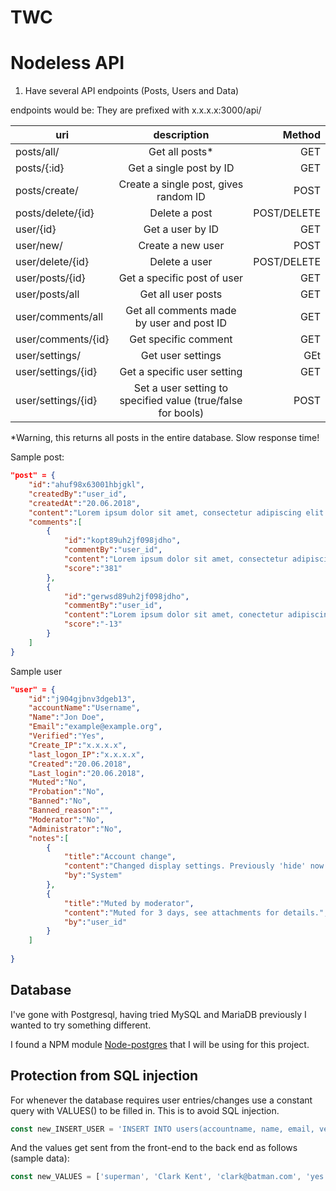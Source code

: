 # TWC
# Nodeless API

1. Have several API endpoints (Posts, Users and Data)

endpoints would be:
They are prefixed with x.x.x.x:3000/api/

|uri   |description|    Method|
|------|:----------:|---------:|
|posts/all/|Get all posts*  | GET|
|posts/{:id}|Get a single post by ID | GET|
|posts/create/|Create a single post, gives random ID| POST
|posts/delete/{id}| Delete a post | POST/DELETE|
|user/{id}| Get a user by ID | GET|
|user/new/ | Create a new user | POST|
|user/delete/{id}|Delete a user | POST/DELETE|
|user/posts/{id}| Get a specific post of user | GET|
|user/posts/all | Get all user posts | GET|
|user/comments/all | Get all comments made by user and post ID| GET
|user/comments/{id}| Get specific comment | GET
|user/settings/ | Get user settings | GEt
|user/settings/{id}| Get a specific user setting | GET
|user/settings/{id}| Set a user setting to specified value (true/false for bools) | POST

*Warning, this returns all posts in the entire database. Slow response time!

Sample post:
```json
"post" = {
    "id":"ahuf98x63001hbjgkl",
    "createdBy":"user_id",
    "createdAt":"20.06.2018",
    "content":"Lorem ipsum dolor sit amet, consectetur adipiscing elit. Vestibulum rutrum dolor ante, a vulputate ex pellentesque in. Proin tempus magna feugiat nisi iaculis, at tempus justo porta.a. Suspendisse potenti. Nullam blandit dui et sagittis laoreet. ",
    "comments":[
        {
            "id":"kopt89uh2jf098jdho",
            "commentBy":"user_id",
            "content":"Lorem ipsum dolor sit amet, consectetur adipiscing elit.",
            "score":"381"
        },
        {
            "id":"gerwsd89uh2jf098jdho",
            "commentBy":"user_id",
            "content":"Lorem ipsum dolor sit amet, conectetur adipiscing elit.",
            "score":"-13"
        }
    ]
}

```

Sample user
```json 
"user" = {
    "id":"j904gjbnv3dgeb13",
    "accountName":"Username",
    "Name":"Jon Doe",
    "Email":"example@example.org",
    "Verified":"Yes",
    "Create_IP":"x.x.x.x",
    "last_logon_IP":"x.x.x.x",
    "Created":"20.06.2018",
    "Last_login":"20.06.2018",
    "Muted":"No",
    "Probation":"No",
    "Banned":"No",
    "Banned_reason":"",
    "Moderator":"No",
    "Administrator":"No",
    "notes":[
        {
            "title":"Account change",
            "content":"Changed display settings. Previously 'hide' now 'show' in field NSFW content",
            "by":"System"
        },
        {
            "title":"Muted by moderator",
            "content":"Muted for 3 days, see attachments for details.",
            "by":"user_id"
        }
    ]
    
}

```
## Database
I've gone with Postgresql, having tried MySQL and MariaDB previously I wanted to try something different. 

I found a NPM module [Node-postgres](https://node-postgres.com/) that I will be using for this project. 


## Protection from SQL injection
For whenever the database requires user entries/changes use a constant query with VALUES() to be filled in. This is to avoid SQL injection.

```javascript
const new_INSERT_USER = 'INSERT INTO users(accountname, name, email, verified, administrator, create_ip) VALUES($1, $2, $3, $4, $5, $6) RETURNING *'
```

And the values get sent from the front-end to the back end as follows (sample data):

```javascript
const new_VALUES = ['superman', 'Clark Kent', 'clark@batman.com', 'yes', 'no', '148.142.84.191']

```